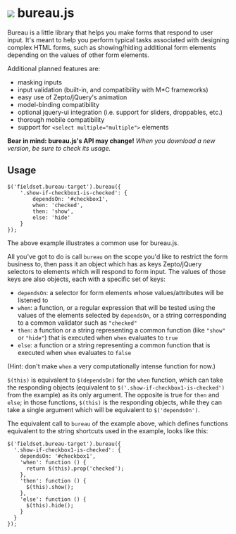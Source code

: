 ![](http://willshown.com/bureaurepo/bureau.png) bureau.js
========

Bureau is a little library that helps you make forms that respond to user input. It's meant to help you perform typical tasks associated with designing complex HTML forms, such as showing/hiding additional form elements depending on the values of other form elements.

Additional planned features are:
+ masking inputs
+ input validation (built-in, and compatibility with M*C frameworks)
+ easy use of Zepto/jQuery's animation
+ model-binding compatibility
+ optional jquery-ui integration (i.e. support for sliders, droppables, etc.)
+ thorough mobile compatibility
+ support for `<select multiple="multiple">` elements

**Bear in mind: bureau.js's API may change!**
*When you download a new version, be sure to check its usage.*

Usage
-----

    $('fieldset.bureau-target').bureau({
        '.show-if-checkbox1-is-checked': {
            dependsOn: '#checkbox1',
            when: 'checked',
            then: 'show',
            else: 'hide'
        }
    });

The above example illustrates a common use for bureau.js.

All you've got to do is call `bureau` on the scope you'd like to restrict the form business to, then pass it an object which has as keys Zepto/jQuery selectors to elements which will respond to form input. The values of those keys are also objects, each with a specific set of keys:

+ `dependsOn`: a selector for form elements whose values/attributes will be listened to
+ `when`: a function, or a regular expression that will be tested using the values of the elements selected by `dependsOn`, or a string corresponding to a common validator such as `"checked"`
+ `then`: a function or a string representing a common function (like `"show"` or `"hide"`) that is executed when `when` evaluates to `true`
+ `else`: a function or a string representing a common function that is executed when `when` evaluates to `false`

(Hint: don't make `when` a very computationally intense function for now.)

`$(this)` is equivalent to `$(dependsOn)` for the `when` function, which can take the responding objects (equivalent to `$('.show-if-checkbox1-is-checked')` from the example) as its only argument.
The opposite is true for `then` and `else`; in those functions, `$(this)` is the responding objects, while they can take a single argument which will be equivalent to `$('dependsOn')`.

The equivalent call to `bureau` of the example above, which defines functions equivalent to the string shortcuts used in the example, looks like this:

    $('fieldset.bureau-target').bureau({
      '.show-if-checkbox1-is-checked': {
        dependsOn: '#checkbox1',
        'when': function () {
          return $(this).prop('checked');
        },
        'then': function () {
          $(this).show();
        },
        'else': function () {
          $(this).hide();
        }
      }
    });
